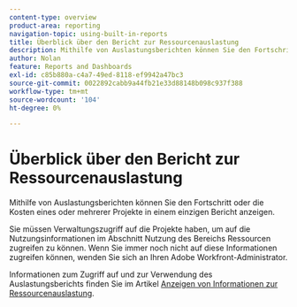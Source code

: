 ```yaml
---
content-type: overview
product-area: reporting
navigation-topic: using-built-in-reports
title: Überblick über den Bericht zur Ressourcenauslastung
description: Mithilfe von Auslastungsberichten können Sie den Fortschritt oder die Kosten eines oder mehrerer Projekte in einem einzigen Bericht anzeigen.
author: Nolan
feature: Reports and Dashboards
exl-id: c85b880a-c4a7-49ed-8118-ef9942a47bc3
source-git-commit: 0022892cabb9a44fb21e33d88148b098c937f388
workflow-type: tm+mt
source-wordcount: '104'
ht-degree: 0%

---
```



# Überblick über den Bericht zur Ressourcenauslastung

<!--Audited: 11/2024-->

<!--CONTEXT SENSITIVE HELP - this is linked to the product. It is about a Resource reporting built-in report, so we need to keep it in both areas.-->

Mithilfe von Auslastungsberichten können Sie den Fortschritt oder die Kosten eines oder mehrerer Projekte in einem einzigen Bericht anzeigen.

Sie müssen Verwaltungszugriff auf die Projekte haben, um auf die Nutzungsinformationen im Abschnitt Nutzung des Bereichs Ressourcen zugreifen zu können. Wenn Sie immer noch nicht auf diese Informationen zugreifen können, wenden Sie sich an Ihren Adobe Workfront-Administrator.

Informationen zum Zugriff auf und zur Verwendung des Auslastungsberichts finden Sie im Artikel [Anzeigen von Informationen zur Ressourcenauslastung](../../../resource-mgmt/resource-utilization/view-utilization-information.md).
